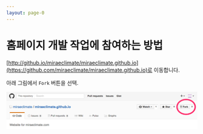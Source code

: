 ```yaml
---
layout: page-0
---
```



# 홈페이지 개발 작업에 참여하는 방법

[http://github.io/miraeclimate/miraeclimate.github.io](https://github.com/miraeclimate/miraeclimate.github.io)로 이동합니다.

아래 그림에서 `Fork` 버튼을 선택.

![fork](fork.png)
